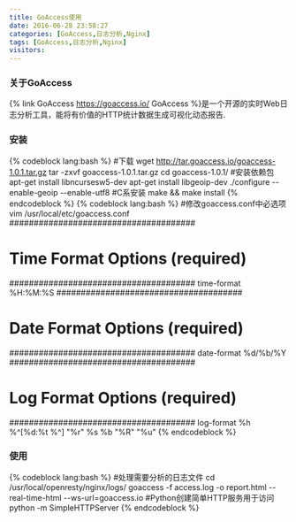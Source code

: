 ```yaml
---
title: GoAccess使用
date: 2016-06-28 23:58:27
categories: [GoAccess,日志分析,Nginx]
tags: [GoAccess,日志分析,Nginx]
visitors:
---
```

### 关于GoAccess
{% link GoAccess https://goaccess.io/ GoAccess %}是一个开源的实时Web日志分析工具，能将有价值的HTTP统计数据生成可视化动态报告.
<!-- more -->
### 安装
{% codeblock lang:bash %}
#下载
wget http://tar.goaccess.io/goaccess-1.0.1.tar.gz
tar -zxvf goaccess-1.0.1.tar.gz
cd goaccess-1.0.1/
#安装依赖包
apt-get install libncursesw5-dev
apt-get install libgeoip-dev
./configure --enable-geoip --enable-utf8
#C系安装
make && make install
{% endcodeblock %}
{% codeblock lang:bash %}
#修改goaccess.conf中必选项
vim /usr/local/etc/goaccess.conf
######################################
# Time Format Options (required)
######################################
time-format %H:%M:%S
######################################
# Date Format Options (required)
######################################
date-format %d/%b/%Y
######################################
# Log Format Options (required)
######################################
log-format %h %^[%d:%t %^] "%r" %s %b "%R" "%u"
{% endcodeblock %}
### 使用
{% codeblock lang:bash %}
#处理需要分析的日志文件
cd /usr/local/openresty/nginx/logs/
goaccess -f access.log -o report.html --real-time-html --ws-url=goaccess.io
#Python创建简单HTTP服务用于访问
python -m SimpleHTTPServer
{% endcodeblock %}